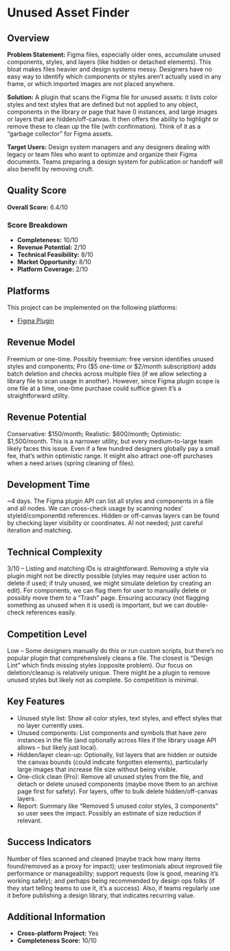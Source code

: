 # Unused Asset Finder

## Overview
**Problem Statement:** Figma files, especially older ones, accumulate unused components, styles, and layers (like hidden or detached elements). This bloat makes files heavier and design systems messy. Designers have no easy way to identify which components or styles aren’t actually used in any frame, or which imported images are not placed anywhere.

**Solution:** A plugin that scans the Figma file for unused assets: it lists color styles and text styles that are defined but not applied to any object, components in the library or page that have 0 instances, and large images or layers that are hidden/off-canvas. It then offers the ability to highlight or remove these to clean up the file (with confirmation). Think of it as a “garbage collector” for Figma assets.

**Target Users:** Design system managers and any designers dealing with legacy or team files who want to optimize and organize their Figma documents. Teams preparing a design system for publication or handoff will also benefit by removing cruft.

## Quality Score
**Overall Score:** 6.4/10

### Score Breakdown
- **Completeness:** 10/10
- **Revenue Potential:** 2/10
- **Technical Feasibility:** 8/10
- **Market Opportunity:** 8/10
- **Platform Coverage:** 2/10

## Platforms
This project can be implemented on the following platforms:
- [Figma Plugin](./platforms/figma-plugin/)

## Revenue Model
Freemium or one-time. Possibly freemium: free version identifies unused styles and components; Pro ($5 one-time or $2/month subscription) adds batch deletion and checks across multiple files (if we allow selecting a library file to scan usage in another). However, since Figma plugin scope is one file at a time, one-time purchase could suffice given it’s a straightforward utility.

## Revenue Potential
Conservative: $150/month; Realistic: $600/month; Optimistic: $1,500/month. This is a narrower utility, but every medium-to-large team likely faces this issue. Even if a few hundred designers globally pay a small fee, that’s within optimistic range. It might also attract one-off purchases when a need arises (spring cleaning of files).

## Development Time
~4 days. The Figma plugin API can list all styles and components in a file and all nodes. We can cross-check usage by scanning nodes’ styleId/componentId references. Hidden or off-canvas layers can be found by checking layer visibility or coordinates. AI not needed; just careful iteration and matching.

## Technical Complexity
3/10 – Listing and matching IDs is straightforward. Removing a style via plugin might not be directly possible (styles may require user action to delete if used; if truly unused, we might simulate deletion by creating an edit). For components, we can flag them for user to manually delete or possibly move them to a “Trash” page. Ensuring accuracy (not flagging something as unused when it is used) is important, but we can double-check references easily.

## Competition Level
Low – Some designers manually do this or run custom scripts, but there’s no popular plugin that comprehensively cleans a file. The closest is “Design Lint” which finds missing styles (opposite problem). Our focus on deletion/cleanup is relatively unique. There might be a plugin to remove unused styles but likely not as complete. So competition is minimal.

## Key Features
- Unused style list: Show all color styles, text styles, and effect styles that no layer currently uses.
- Unused components: List components and symbols that have zero instances in the file (and optionally across files if the library usage API allows – but likely just local).
- Hidden/layer clean-up: Optionally, list layers that are hidden or outside the canvas bounds (could indicate forgotten elements), particularly large images that increase file size without being visible.
- One-click clean (Pro): Remove all unused styles from the file, and detach or delete unused components (maybe move them to an archive page first for safety). For layers, offer to bulk delete hidden/off-canvas layers.
- Report: Summary like “Removed 5 unused color styles, 3 components” so user sees the impact. Possibly an estimate of size reduction if relevant.

## Success Indicators
Number of files scanned and cleaned (maybe track how many items found/removed as a proxy for impact); user testimonials about improved file performance or manageability; support requests (low is good, meaning it’s working safely); and perhaps being recommended by design ops folks (if they start telling teams to use it, it’s a success). Also, if teams regularly use it before publishing a design library, that indicates recurring value.

## Additional Information
- **Cross-platform Project:** Yes
- **Completeness Score:** 10/10
